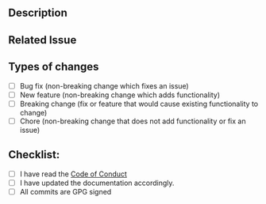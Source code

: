 <!--- Provide a short summary of your changes in the Title above -->

## Description
<!--- Describe your changes in detail, what problems does it solve? -->

## Related Issue
<!--- If you are suggesting a new feature or change, please create an issue first -->
<!--- Please link to the issue: -->

## Types of changes
<!--- What types of changes does your code introduce? Put an `x` in all the boxes that apply: -->
- [ ] Bug fix (non-breaking change which fixes an issue)
- [ ] New feature (non-breaking change which adds functionality)
- [ ] Breaking change (fix or feature that would cause existing functionality to change)
- [ ] Chore (non-breaking change that does not add functionality or fix an issue)

## Checklist:
- [ ] I have read the [Code of Conduct](https://github.com/danopstech/.github/blob/main/CODE_OF_CONDUCT.md)
- [ ] I have updated the documentation accordingly.
- [ ] All commits are GPG signed
